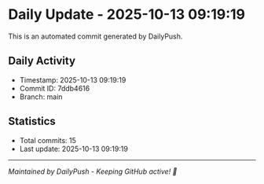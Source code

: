 # Daily Update - 2025-10-13 09:19:19

This is an automated commit generated by DailyPush.

## Daily Activity
- Timestamp: 2025-10-13 09:19:19
- Commit ID: 7ddb4616
- Branch: main

## Statistics
- Total commits: 15
- Last update: 2025-10-13 09:19:19

---
*Maintained by DailyPush - Keeping GitHub active! 🚀*
